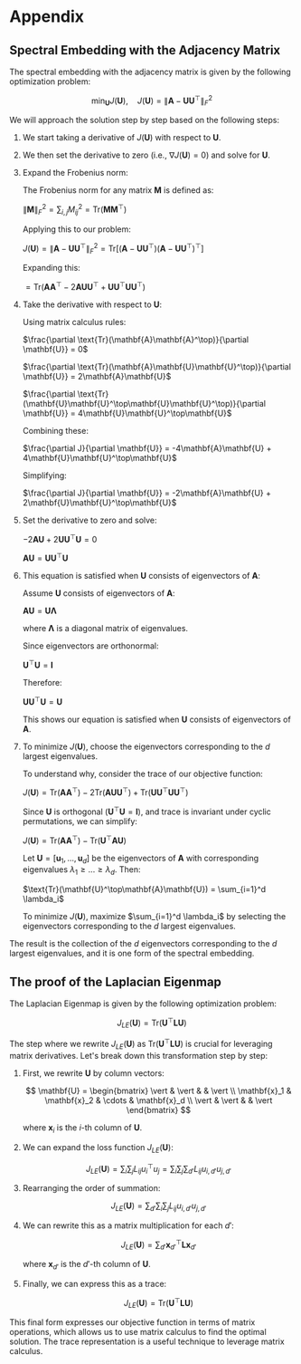 # Appendix

## Spectral Embedding with the Adjacency Matrix

The spectral embedding with the adjacency matrix is given by the following optimization problem:

$$
\min_{\mathbf{U}} J(\mathbf{U}),\quad J(\mathbf{U}) = \| \mathbf{A} - \mathbf{U}\mathbf{U}^\top \|_F^2
$$

We will approach the solution step by step based on the following steps:

1. We start taking a derivative of $J(\mathbf{U})$  with respect to $\mathbf{U}$.
2. We then set the derivative to zero (i.e., $\nabla J(\mathbf{U}) = 0$) and solve for $\mathbf{U}$.

1. Expand the Frobenius norm:

   The Frobenius norm for any matrix $\mathbf{M}$ is defined as:

   $\|\mathbf{M}\|_F^2 = \sum_{i,j} M_{ij}^2 = \text{Tr}(\mathbf{M}\mathbf{M}^\top)$

   Applying this to our problem:

   $J(\mathbf{U}) = \|\mathbf{A} - \mathbf{U}\mathbf{U}^\top\|_F^2 = \text{Tr}[(\mathbf{A} - \mathbf{U}\mathbf{U}^\top)(\mathbf{A} - \mathbf{U}\mathbf{U}^\top)^\top]$

   Expanding this:

   $= \text{Tr}(\mathbf{A}\mathbf{A}^\top - 2\mathbf{A}\mathbf{U}\mathbf{U}^\top + \mathbf{U}\mathbf{U}^\top\mathbf{U}\mathbf{U}^\top)$

2. Take the derivative with respect to $\mathbf{U}$:

   Using matrix calculus rules:

   $\frac{\partial \text{Tr}(\mathbf{A}\mathbf{A}^\top)}{\partial \mathbf{U}} = 0$

   $\frac{\partial \text{Tr}(\mathbf{A}\mathbf{U}\mathbf{U}^\top)}{\partial \mathbf{U}} = 2\mathbf{A}\mathbf{U}$

   $\frac{\partial \text{Tr}(\mathbf{U}\mathbf{U}^\top\mathbf{U}\mathbf{U}^\top)}{\partial \mathbf{U}} = 4\mathbf{U}\mathbf{U}^\top\mathbf{U}$

   Combining these:

   $\frac{\partial J}{\partial \mathbf{U}} = -4\mathbf{A}\mathbf{U} + 4\mathbf{U}\mathbf{U}^\top\mathbf{U}$

   Simplifying:

   $\frac{\partial J}{\partial \mathbf{U}} = -2\mathbf{A}\mathbf{U} + 2\mathbf{U}\mathbf{U}^\top\mathbf{U}$

3. Set the derivative to zero and solve:

   $-2\mathbf{A}\mathbf{U} + 2\mathbf{U}\mathbf{U}^\top\mathbf{U} = 0$

   $\mathbf{A}\mathbf{U} = \mathbf{U}\mathbf{U}^\top\mathbf{U}$

4. This equation is satisfied when $\mathbf{U}$ consists of eigenvectors of $\mathbf{A}$:

   Assume $\mathbf{U}$ consists of eigenvectors of $\mathbf{A}$:

   $\mathbf{A}\mathbf{U} = \mathbf{U}\mathbf{\Lambda}$

   where $\mathbf{\Lambda}$ is a diagonal matrix of eigenvalues.

   Since eigenvectors are orthonormal:

   $\mathbf{U}^\top\mathbf{U} = \mathbf{I}$

   Therefore:

   $\mathbf{U}\mathbf{U}^\top\mathbf{U} = \mathbf{U}$

   This shows our equation is satisfied when $\mathbf{U}$ consists of eigenvectors of $\mathbf{A}$.

5. To minimize $J(\mathbf{U})$, choose the eigenvectors corresponding to the $d$ largest eigenvalues.

   To understand why, consider the trace of our objective function:

   $J(\mathbf{U}) = \text{Tr}(\mathbf{A}\mathbf{A}^\top) - 2\text{Tr}(\mathbf{A}\mathbf{U}\mathbf{U}^\top) + \text{Tr}(\mathbf{U}\mathbf{U}^\top\mathbf{U}\mathbf{U}^\top)$

   Since $\mathbf{U}$ is orthogonal ($\mathbf{U}^\top\mathbf{U} = \mathbf{I}$), and trace is invariant under cyclic permutations, we can simplify:

   $J(\mathbf{U}) = \text{Tr}(\mathbf{A}\mathbf{A}^\top) - \text{Tr}(\mathbf{U}^\top\mathbf{A}\mathbf{U})$

   Let $\mathbf{U} = [\mathbf{u}_1, ..., \mathbf{u}_d]$ be the eigenvectors of $\mathbf{A}$ with corresponding eigenvalues $\lambda_1 \geq ... \geq \lambda_d$. Then:

   $\text{Tr}(\mathbf{U}^\top\mathbf{A}\mathbf{U}) = \sum_{i=1}^d \lambda_i$

   To minimize $J(\mathbf{U})$, maximize $\sum_{i=1}^d \lambda_i$ by selecting the eigenvectors corresponding to the $d$ largest eigenvalues.

The result is the collection of the $d$ eigenvectors corresponding to the $d$ largest eigenvalues, and it is one form of the spectral embedding.


## The proof of the Laplacian Eigenmap

The Laplacian Eigenmap is given by the following optimization problem:

$$
J_{LE}(\mathbf{U}) = \text{Tr}(\mathbf{U}^\top \mathbf{L} \mathbf{U})
$$

The step where we rewrite $J_{LE}(\mathbf{U})$ as $\text{Tr}(\mathbf{U}^\top \mathbf{L} \mathbf{U})$ is crucial for leveraging matrix derivatives. Let's break down this transformation step by step:

1. First, we rewrite $\mathbf{U}$ by column vectors:

   $$
   \mathbf{U} =
   \begin{bmatrix}
   \vert & \vert & & \vert \\
   \mathbf{x}_1 & \mathbf{x}_2 & \cdots & \mathbf{x}_d \\
   \vert & \vert & & \vert
   \end{bmatrix}
   $$

   where $\mathbf{x}_i$ is the $i$-th column of $\mathbf{U}$.

2. We can expand the loss function $J_{LE}(\mathbf{U})$:

   $$
   J_{LE}(\mathbf{U}) = \sum_{i} \sum_{j} L_{ij} u_i^\top u_j = \sum_{i} \sum_{j} \sum_{d'} L_{ij} u_{i,d'} u_{j,d'}
   $$

3. Rearranging the order of summation:

   $$
   J_{LE}(\mathbf{U}) = \sum_{d'} \sum_{i} \sum_{j} L_{ij} u_{i,d'} u_{j,d'}
   $$

4. We can rewrite this as a matrix multiplication for each $d'$:

   $$
   J_{LE}(\mathbf{U}) = \sum_{d'} \mathbf{x}_{d'}^\top \mathbf{L} \mathbf{x}_{d'}
   $$

   where $\mathbf{x}_{d'}$ is the $d'$-th column of $\mathbf{U}$.

5. Finally, we can express this as a trace:

   $$
   J_{LE}(\mathbf{U}) = \text{Tr}(\mathbf{U}^\top \mathbf{L} \mathbf{U})
   $$

This final form expresses our objective function in terms of matrix operations, which allows us to use matrix calculus to find the optimal solution. The trace representation is a useful technique to leverage matrix calculus.